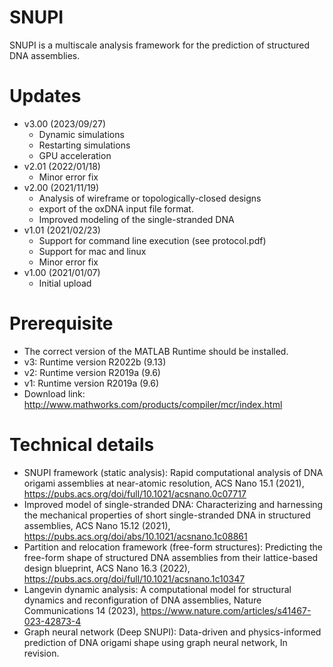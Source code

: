 # SNUPI
  SNUPI is a multiscale analysis framework for the prediction of structured DNA assemblies.

# Updates
  - v3.00 (2023/09/27)
	* Dynamic simulations
	* Restarting simulations
	* GPU acceleration
  - v2.01 (2022/01/18)
	* Minor error fix
  - v2.00 (2021/11/19)
	* Analysis of wireframe or topologically-closed designs
	* export of the oxDNA input file format.
	* Improved modeling of the single-stranded DNA
  - v1.01 (2021/02/23)
	* Support for command line execution (see protocol.pdf)
	* Support for mac and linux
	* Minor error fix
  - v1.00 (2021/01/07)
	* Initial upload

# Prerequisite
  - The correct version of the MATLAB Runtime should be installed.
  - v3: Runtime version R2022b (9.13)
  - v2: Runtime version R2019a (9.6)
  - v1: Runtime version R2019a (9.6)
  - Download link: http://www.mathworks.com/products/compiler/mcr/index.html

# Technical details
  - SNUPI framework (static analysis): Rapid computational analysis of DNA origami assemblies at near-atomic resolution, ACS Nano 15.1 (2021), https://pubs.acs.org/doi/full/10.1021/acsnano.0c07717
  - Improved model of single-stranded DNA: Characterizing and harnessing the mechanical properties of short single-stranded DNA in structured assemblies, ACS Nano 15.12 (2021), https://pubs.acs.org/doi/abs/10.1021/acsnano.1c08861
  - Partition and relocation framework (free-form structures): Predicting the free-form shape of structured DNA assemblies from their lattice-based design blueprint, ACS Nano 16.3 (2022), https://pubs.acs.org/doi/full/10.1021/acsnano.1c10347
  - Langevin dynamic analysis: A computational model for structural dynamics and reconfiguration of DNA assemblies, Nature Communications 14 (2023), https://www.nature.com/articles/s41467-023-42873-4
  - Graph neural network (Deep SNUPI): Data-driven and physics-informed prediction of DNA origami shape using graph neural network, In revision.
  
  
